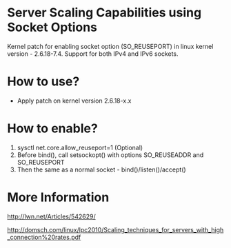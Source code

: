 Server Scaling Capabilities using Socket Options
================================================

Kernel patch for enabling socket option (SO_REUSEPORT) in linux kernel version - 2.6.18-7.4. Support for both IPv4 and IPv6 sockets.

How to use?
===========

- Apply patch on kernel version 2.6.18-x.x  

How to enable?
==============

1. sysctl net.core.allow_reuseport=1 (Optional)
2. Before bind(), call setsockopt() with options SO_REUSEADDR and SO_REUSEPORT
3. Then the same as a normal socket - bind()/listen()/accept()

More Information
================

http://lwn.net/Articles/542629/

http://domsch.com/linux/lpc2010/Scaling_techniques_for_servers_with_high_connection%20rates.pdf


